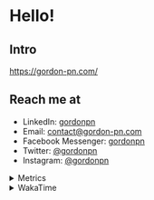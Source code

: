 # Hello!

## Intro

<https://gordon-pn.com/>

## Reach me at

- LinkedIn: [gordonpn](https://www.linkedin.com/in/gordonpn/)
- Email: [contact@gordon-pn.com](mailto:contact@gordon-pn.com)
- Facebook Messenger: [gordonpn](https://www.messenger.com/t/Gordonpn)
- Twitter: [@gordonpn](https://twitter.com/Gordonpn)
- Instagram: [@gordonpn](https://www.instagram.com/gordonpn/)

<details>
  <summary>Metrics</summary>

  <img align="center" src="https://github.com/gordonpn/gordonpn/blob/master/github-metrics.svg" alt="GitHub Metrics">

</details>

<details>
  <summary>WakaTime</summary>

  <!--START_SECTION:waka-->
📊 **This Week I Spent My Time On** 

```text
💬 Programming Languages: 
Java                     11 hrs 12 mins      ███████████░░░░░░░░░░░░░░   42.36 % 
Go                       8 hrs 10 mins       ████████░░░░░░░░░░░░░░░░░   30.88 % 
XML                      2 hrs 42 mins       ███░░░░░░░░░░░░░░░░░░░░░░   10.24 % 
Brazil Dependency Config 1 hr 11 mins        █░░░░░░░░░░░░░░░░░░░░░░░░   04.52 % 
Makefile                 59 mins             █░░░░░░░░░░░░░░░░░░░░░░░░   03.76 % 

🔥 Editors: 
IntelliJ IDEA            25 hrs 16 mins      ████████████████████████░   95.50 % 
VS Code                  1 hr 11 mins        █░░░░░░░░░░░░░░░░░░░░░░░░   04.50 % 
```


 Last Updated on 20/01/2025 10:23:49 UTC
<!--END_SECTION:waka-->
</details>
